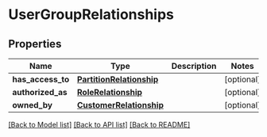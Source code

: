 # UserGroupRelationships

## Properties
Name | Type | Description | Notes
------------ | ------------- | ------------- | -------------
**has_access_to** | [**PartitionRelationship**](PartitionRelationship.md) |  | [optional] 
**authorized_as** | [**RoleRelationship**](RoleRelationship.md) |  | [optional] 
**owned_by** | [**CustomerRelationship**](CustomerRelationship.md) |  | [optional] 

[[Back to Model list]](../README.md#documentation-for-models) [[Back to API list]](../README.md#documentation-for-api-endpoints) [[Back to README]](../README.md)

